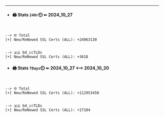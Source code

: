 

---
- #### 🖨️ **Stats** `24Hr`⏲️ ➼ 2024_10_27
```console


--> 🌐 Total
[+] New/ReNewed SSL Certs (ALL): +24963130


--> 🇧🇩 bd_ccTLDs
[+] New/ReNewed SSL Certs (ALL): +3618

```

- #### 🖨️ **Stats** `7Days`⏲️ ➼ 2024_10_27 <--> 2024_10_20
```console


--> 🌐 Total
[+] New/ReNewed SSL Certs (ALL): +112953450


--> 🇧🇩 bd_ccTLDs
[+] New/ReNewed SSL Certs (ALL): +17104

```


